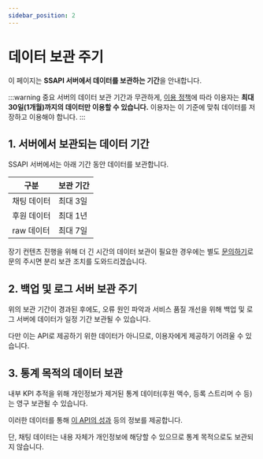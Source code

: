 ```yaml
---
sidebar_position: 2
---
```


# 데이터 보관 주기

이 페이지는 **SSAPI 서버에서 데이터를 보관하는 기간**을 안내합니다.

:::warning 중요
서버의 데이터 보관 기간과 무관하게, [이용 정책](/docs/additional-info/policy#개인정보-보호)에 따라 이용자는 **최대 30일(1개월)까지의 데이터만 이용할 수 있습니다.** 이용자는 이 기준에 맞춰 데이터를 저장하고 이용해야 합니다.
:::

## 1. 서버에서 보관되는 데이터 기간

SSAPI 서버에서는 아래 기간 동안 데이터를 보관합니다.

| 구분        | 보관 기간  |
| ----------- | ---------- |
| 채팅 데이터 | 최대 3일   |
| 후원 데이터 | 최대 1년   |
| raw 데이터  | 최대 7일   |

장기 컨텐츠 진행을 위해 더 긴 시간의 데이터 보관이 필요한 경우에는 별도 [문의하기](/docs/contact)로 문의 주시면 분리 보관 조치를 도와드리겠습니다.

## 2. 백업 및 로그 서버 보관 주기

위의 보관 기간이 경과된 후에도, 오류 원인 파악과 서비스 품질 개선을 위해 백업 및 로그 서버에 데이터가 일정 기간 보관될 수 있습니다.

다만 이는 API로 제공하기 위한 데이터가 아니므로, 이용자에게 제공하기 어려울 수 있습니다.

## 3. 통계 목적의 데이터 보관

내부 KPI 추적을 위해 개인정보가 제거된 통계 데이터(후원 액수, 등록 스트리머 수 등)는 영구 보관될 수 있습니다.

이러한 데이터를 통해 [이 API의 성과](/docs/projects) 등의 정보를 제공합니다.

단, 채팅 데이터는 내용 자체가 개인정보에 해당할 수 있으므로 통계 목적으로도 보관되지 않습니다.
